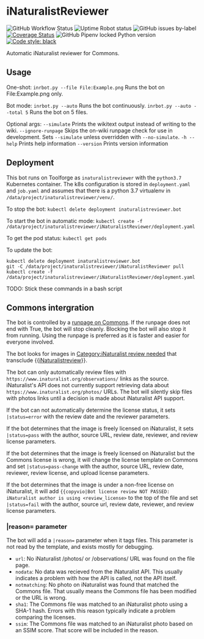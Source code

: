 # iNaturalistReviewer
![GitHub Workflow Status](https://img.shields.io/github/workflow/status/AntiCompositeNumber/iNaturalistReviewer/Python%20application)
![Uptime Robot status](https://img.shields.io/uptimerobot/status/m784049619-0b897b81ddd538c8962c1172?label=runpage)
![GitHub issues by-label](https://img.shields.io/github/issues/AntiCompositeNumber/iNaturalistReviewer/prod-error)
[![Coverage Status](https://coveralls.io/repos/github/AntiCompositeNumber/iNaturalistReviewer/badge.svg?branch=master)](https://coveralls.io/github/AntiCompositeNumber/iNaturalistReviewer?branch=master)
![GitHub Pipenv locked Python version](https://img.shields.io/github/pipenv/locked/python-version/AntiCompositeNumber/iNaturalistReviewer)
[![Code style: black](https://img.shields.io/badge/code%20style-black-000000.svg)](https://github.com/psf/black)

Automatic iNaturalist reviewer for Commons.

## Usage
One-shot:
`inrbot.py --file File:Example.png` Runs the bot on File:Example.png only.

Bot mode:
`inrbot.py --auto` Runs the bot continuously.
`inrbot.py --auto --total 5` Runs the bot on 5 files.

Optional args:
`--simulate` Prints the wikitext output instead of writing to the wiki.
`--ignore-runpage` Skips the on-wiki runpage check for use in development. Sets `--simulate` unless overridden with `--no-simulate`.
`-h --help` Prints help information
`--version` Prints version information

## Deployment
This bot runs on Toolforge as `inaturalistreviewer` with the `python3.7` Kubernetes container.
The k8s configuration is stored in `deployment.yaml` and `job.yaml` and assumes that there is a python 3.7 virtualenv in `/data/project/inaturalistreviewer/venv/`.

To stop the bot:
`kubectl delete deployment inaturalistreviewer.bot`

To start the bot in automatic mode:
`kubectl create -f /data/project/inaturalistreviewer/iNaturalistReviewer/deployment.yaml`

To get the pod status:
`kubectl get pods`

To update the bot:
```
kubectl delete deployment inaturalistreviewer.bot
git -C /data/project/inaturalistreviewer/iNaturalistReviewer pull
kubectl create -f /data/project/inaturalistreviewer/iNaturalistReviewer/deployment.yaml
```

TODO: Stick these commands in a bash script

## Commons intergration
The bot is controlled by a [runpage on Commons](https://commons.wikimedia.org/wiki/User:INaturalistReviewBot/Run). If the runpage does not end with True, the bot will stop cleanly. Blocking the bot will also stop it from running. Using the runpage is preferred as it is faster and easier for everyone involved. 

The bot looks for images in [Category:iNaturalist review needed](https://commons.wikimedia.org/wiki/Category:INaturalist_review_needed) that transclude {{[iNaturalistreview](https://commons.wikimedia.org/wiki/Template:INaturalistreview)}}.

The bot can only automatically review files with `https://www.inaturalist.org/observations/` links as the source. iNaturalist's API does not currently support retrieving data about `https://www.inaturalist.org/photos/` URLs. The bot will silently skip files with photos links until a decision is made about iNaturalist API support.

If the bot can not automatically determine the license status, it sets `|status=error` with the review date and the reviewer parameters.

If the bot determines that the image is freely licensed on iNaturalist, it sets `|status=pass` with the author, source URL, review date, reviewer, and review license parameters.

If the bot determines that the image is freely licensed on iNaturalist but the Commons license is wrong, it will change the license template on Commons and set `|status=pass-change` with the author, source URL, review date, reviewer, review license, and upload license parameters.

If the bot determines that the image is under a non-free license on iNaturalist, it will add `{{copyvio|Bot license review NOT PASSED: iNaturalist author is using <review_license>` to the top of the file and set `|status=fail` with the author, source url, review date, reviewer, and review license parameters.

### |reason= parameter
The bot will add a `|reason=` parameter when it tags files. This parameter is not read by the template, and exists mostly for debugging.
- `url`: No iNaturalist /photos/ or /observations/ URL was found on the file page.
- `nodata`: No data was recieved from the iNaturalist API. This usually indicates a problem with how the API is called, not the API itself.
- `notmatching`: No photo on iNaturalist was found that matched the Commons file. That usually means the Commons file has been modified or the URL is wrong.
- `sha1`: The Commons file was matched to an iNaturalist photo using a SHA-1 hash. Errors with this reason typically indicate a problem comparing the licenses.
- `ssim`: The Commons file was matched to an iNaturalist photo based on an SSIM score. That score will be included in the reason.
